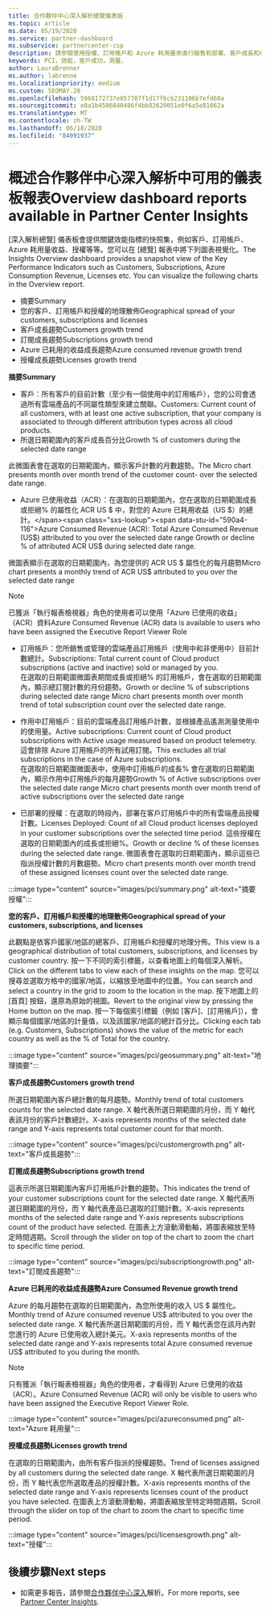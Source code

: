 ```yaml
---
title: 合作夥伴中心深入解析總覽儀表板
ms.topic: article
ms.date: 05/19/2020
ms.service: partner-dashboard
ms.subservice: partnercenter-csp
description: 請參閱使用授權、訂用帳戶和 Azure 耗用量來進行銷售和部署、客戶成長和收益成長的快照集。
keywords: PCI，效能，客戶成功，測量，
author: LauraBrenner
ms.author: labrenne
ms.localizationpriority: medium
ms.custom: SEOMAY.20
ms.openlocfilehash: 5968172737e057787f1d17f6cb231106b7efd60a
ms.sourcegitcommit: e0a1b4506840486f4bb82620051e0f6a5e81662a
ms.translationtype: MT
ms.contentlocale: zh-TW
ms.lasthandoff: 06/18/2020
ms.locfileid: "84991937"
---
```

# <a name="overview-dashboard-reports-available-in-partner-center-insights"></a><span data-ttu-id="590a4-104">概述合作夥伴中心深入解析中可用的儀表板報表</span><span class="sxs-lookup"><span data-stu-id="590a4-104">Overview dashboard reports available in Partner Center Insights</span></span>
 
<span data-ttu-id="590a4-105">[深入解析總覽] 儀表板會提供關鍵效能指標的快照集，例如客戶、訂用帳戶、Azure 耗用量收益、授權等等。您可以在 [總覽] 報表中將下列圖表視覺化。</span><span class="sxs-lookup"><span data-stu-id="590a4-105">The Insights Overview dashboard provides a snapshot view of the Key Performance Indicators such as Customers, Subscriptions, Azure Consumption Revenue, Licenses etc. You can visualize the following charts in the Overview report.</span></span> 

- <span data-ttu-id="590a4-106">摘要</span><span class="sxs-lookup"><span data-stu-id="590a4-106">Summary</span></span>  
- <span data-ttu-id="590a4-107">您的客戶、訂用帳戶和授權的地理散佈</span><span class="sxs-lookup"><span data-stu-id="590a4-107">Geographical spread of your customers, subscriptions and licenses</span></span>  
- <span data-ttu-id="590a4-108">客戶成長趨勢</span><span class="sxs-lookup"><span data-stu-id="590a4-108">Customers growth trend</span></span> 
- <span data-ttu-id="590a4-109">訂閱成長趨勢</span><span class="sxs-lookup"><span data-stu-id="590a4-109">Subscriptions growth trend</span></span> 
- <span data-ttu-id="590a4-110">Azure 已耗用的收益成長趨勢</span><span class="sxs-lookup"><span data-stu-id="590a4-110">Azure consumed revenue growth trend</span></span> 
- <span data-ttu-id="590a4-111">授權成長趨勢</span><span class="sxs-lookup"><span data-stu-id="590a4-111">Licenses growth trend</span></span> 

<span data-ttu-id="590a4-112">**摘要**</span><span class="sxs-lookup"><span data-stu-id="590a4-112">**Summary**</span></span>

- <span data-ttu-id="590a4-113">客戶：所有客戶的目前計數（至少有一個使用中的訂用帳戶），您的公司會透過所有雲端產品的不同屬性類型來建立關聯。</span><span class="sxs-lookup"><span data-stu-id="590a4-113">Customers: Current count of all customers, with at least one active subscription, that your company is associated to through different attribution types across all cloud products.</span></span> 
- <span data-ttu-id="590a4-114">所選日期範圍內的客戶成長百分比</span><span class="sxs-lookup"><span data-stu-id="590a4-114">Growth % of customers during the selected date range</span></span> 

<span data-ttu-id="590a4-115">此微圖表會在選取的日期範圍內，顯示客戶計數的月數趨勢。</span><span class="sxs-lookup"><span data-stu-id="590a4-115">The Micro chart presents month over month trend of the customer count-  over the selected date range.</span></span> 

 
- <span data-ttu-id="590a4-116">Azure 已使用收益（ACR）：在選取的日期範圍內，您在選取的日期範圍成長或拒絕% 的屬性化 ACR US $ 中，對您的 Azure 已耗用收益（US $）的總計。</span><span class="sxs-lookup"><span data-stu-id="590a4-116">Azure Consumed Revenue (ACR): Total Azure Consumed Revenue (US$) attributed to you over the selected date range Growth or decline % of attributed ACR US$ during selected date range.</span></span>

<span data-ttu-id="590a4-117">微圖表顯示在選取的日期範圍內，為您提供的 ACR US $ 屬性化的每月趨勢</span><span class="sxs-lookup"><span data-stu-id="590a4-117">Micro chart presents a monthly trend of ACR US$ attributed to you over the selected date range</span></span> 
>[!Note] 
><span data-ttu-id="590a4-118">已獲派「執行報表檢視器」角色的使用者可以使用「Azure 已使用的收益」（ACR）資料</span><span class="sxs-lookup"><span data-stu-id="590a4-118">Azure Consumed Revenue (ACR) data is available to users who have been assigned the Executive Report Viewer Role</span></span> 
 
- <span data-ttu-id="590a4-119">訂用帳戶：您所銷售或管理的雲端產品訂用帳戶（使用中和非使用中）目前計數總計。</span><span class="sxs-lookup"><span data-stu-id="590a4-119">Subscriptions: Total current count of Cloud product subscriptions (active and inactive) sold or managed by you.</span></span>  
<span data-ttu-id="590a4-120">在選取的日期範圍微圖表期間成長或拒絕% 的訂用帳戶，會在選取的日期範圍內，顯示總訂閱計數的月份趨勢。</span><span class="sxs-lookup"><span data-stu-id="590a4-120">Growth or decline % of subscriptions during selected date range Micro chart presents month over month trend of total subscription count over the selected date range.</span></span> 
 
- <span data-ttu-id="590a4-121">作用中訂用帳戶：目前的雲端產品訂用帳戶計數，並根據產品遙測測量使用中的使用量。</span><span class="sxs-lookup"><span data-stu-id="590a4-121">Active subscriptions: Current count of Cloud product subscriptions with Active usage measured based on product telemetry.</span></span> <span data-ttu-id="590a4-122">這會排除 Azure 訂用帳戶的所有試用訂閱。</span><span class="sxs-lookup"><span data-stu-id="590a4-122">This excludes all trial subscriptions in the case of Azure subscriptions.</span></span>  
<span data-ttu-id="590a4-123">在選取的日期範圍微圖表中，使用中訂用帳戶的成長% 會在選取的日期範圍內，顯示作用中訂用帳戶的每月趨勢</span><span class="sxs-lookup"><span data-stu-id="590a4-123">Growth % of Active subscriptions over the selected date range Micro chart presents month over month trend of active subscriptions over the selected date range</span></span> 
 
- <span data-ttu-id="590a4-124">已部署的授權：在選取的時段內，部署在客戶訂用帳戶中的所有雲端產品授權計數。</span><span class="sxs-lookup"><span data-stu-id="590a4-124">Licenses Deployed: Count of all Cloud product licenses deployed in your customer subscriptions over the selected time period.</span></span> <span data-ttu-id="590a4-125">這些授權在選取的日期範圍內的成長或拒絕%。</span><span class="sxs-lookup"><span data-stu-id="590a4-125">Growth or decline % of these licenses during the selected date range.</span></span> <span data-ttu-id="590a4-126">微圖表會在選取的日期範圍內，顯示這些已指派授權計數的月數趨勢。</span><span class="sxs-lookup"><span data-stu-id="590a4-126">Micro chart presents month over month trend of these assigned licenses count over the selected date range.</span></span>

:::image type="content" source="images/pci/summary.png" alt-text="摘要授權":::

<span data-ttu-id="590a4-128">**您的客戶、訂用帳戶和授權的地理散佈**</span><span class="sxs-lookup"><span data-stu-id="590a4-128">**Geographical spread of your customers, subscriptions, and licenses**</span></span> 

<span data-ttu-id="590a4-129">此觀點是依客戶國家/地區的總客戶、訂用帳戶和授權的地理分佈。</span><span class="sxs-lookup"><span data-stu-id="590a4-129">This view is a geographical distribution of total customers, subscriptions, and licenses by customer country.</span></span> <span data-ttu-id="590a4-130">按一下不同的索引標籤，以查看地圖上的每個深入解析。</span><span class="sxs-lookup"><span data-stu-id="590a4-130">Click on the different tabs to view each of these insights on the map.</span></span> <span data-ttu-id="590a4-131">您可以搜尋並選取方格中的國家/地區，以縮放至地圖中的位置。</span><span class="sxs-lookup"><span data-stu-id="590a4-131">You can search and select a country in the grid to zoom to the location in the map.</span></span> <span data-ttu-id="590a4-132">按下地圖上的 [首頁] 按鈕，還原為原始的視圖。</span><span class="sxs-lookup"><span data-stu-id="590a4-132">Revert to the original view by pressing the Home button on the map.</span></span> <span data-ttu-id="590a4-133">按一下每個索引標籤（例如 [客戶]、[訂用帳戶]），會顯示每個國家/地區的計量值，以及該國家/地區的總計百分比。</span><span class="sxs-lookup"><span data-stu-id="590a4-133">Clicking each tab (e.g. Customers, Subscriptions) shows the value of the metric for each country as well as the % of Total for the country.</span></span>  

:::image type="content" source="images/pci/geosummary.png" alt-text="地理摘要":::

<span data-ttu-id="590a4-135">**客戶成長趨勢**</span><span class="sxs-lookup"><span data-stu-id="590a4-135">**Customers growth trend**</span></span>

<span data-ttu-id="590a4-136">所選日期範圍內客戶總計數的每月趨勢。</span><span class="sxs-lookup"><span data-stu-id="590a4-136">Monthly trend of total customers counts for the selected date range.</span></span> <span data-ttu-id="590a4-137">X 軸代表所選日期範圍的月份，而 Y 軸代表該月份的客戶計數總計。</span><span class="sxs-lookup"><span data-stu-id="590a4-137">X-axis represents months of the selected date range and Y-axis represents total customer count for that month.</span></span> 

:::image type="content" source="images/pci/customergrowth.png" alt-text="客戶成長趨勢":::

<span data-ttu-id="590a4-139">**訂閱成長趨勢**</span><span class="sxs-lookup"><span data-stu-id="590a4-139">**Subscriptions growth trend**</span></span>

<span data-ttu-id="590a4-140">這表示所選日期範圍內客戶訂用帳戶計數的趨勢。</span><span class="sxs-lookup"><span data-stu-id="590a4-140">This indicates the trend of your customer subscriptions count for the selected date range.</span></span> <span data-ttu-id="590a4-141">X 軸代表所選日期範圍的月份，而 Y 軸代表產品已選取的訂閱計數。</span><span class="sxs-lookup"><span data-stu-id="590a4-141">X-axis represents months of the selected date range and Y-axis represents subscriptions count of the product have selected.</span></span> <span data-ttu-id="590a4-142">在圖表上方滾動滑動軸，將圖表縮放至特定時間週期。</span><span class="sxs-lookup"><span data-stu-id="590a4-142">Scroll through the slider on top of the chart to zoom the chart to specific time period.</span></span> 

:::image type="content" source="images/pci/subscriptiongrowth.png" alt-text="訂閱成長趨勢":::

<span data-ttu-id="590a4-144">**Azure 已耗用的收益成長趨勢**</span><span class="sxs-lookup"><span data-stu-id="590a4-144">**Azure Consumed Revenue growth trend**</span></span>

<span data-ttu-id="590a4-145">Azure 的每月趨勢在選取的日期範圍內，為您所使用的收入 US $ 屬性化。</span><span class="sxs-lookup"><span data-stu-id="590a4-145">Monthly trend of Azure consumed revenue US$ attributed to you over the selected date range.</span></span> <span data-ttu-id="590a4-146">X 軸代表所選日期範圍的月份，而 Y 軸代表您在該月內對您進行的 Azure 已使用收入總計美元。</span><span class="sxs-lookup"><span data-stu-id="590a4-146">X-axis represents months of the selected date range and Y-axis represents total Azure consumed revenue US$ attributed to you during the month.</span></span>
   
>[!Note] 
><span data-ttu-id="590a4-147">只有獲派「執行報表檢視器」角色的使用者，才看得到 Azure 已使用的收益（ACR）。</span><span class="sxs-lookup"><span data-stu-id="590a4-147">Azure Consumed Revenue (ACR) will only be visible to users who have been assigned the Executive Report Viewer Role.</span></span> 

:::image type="content" source="images/pci/azureconsumed.png" alt-text="Azure 耗用量":::

<span data-ttu-id="590a4-149">**授權成長趨勢**</span><span class="sxs-lookup"><span data-stu-id="590a4-149">**Licenses growth trend**</span></span>
 
<span data-ttu-id="590a4-150">在選取的日期範圍內，由所有客戶指派的授權趨勢。</span><span class="sxs-lookup"><span data-stu-id="590a4-150">Trend of licenses assigned by all customers during the selected date range.</span></span> <span data-ttu-id="590a4-151">X 軸代表所選日期範圍的月份，而 Y 軸代表您所選取產品的授權計數。</span><span class="sxs-lookup"><span data-stu-id="590a4-151">X-axis represents months of the selected date range and Y-axis represents licenses count of the product you have selected.</span></span> <span data-ttu-id="590a4-152">在圖表上方滾動滑動軸，將圖表縮放至特定時間週期。</span><span class="sxs-lookup"><span data-stu-id="590a4-152">Scroll through the slider on top of the chart to zoom the chart to specific time period.</span></span>  

:::image type="content" source="images/pci/licensesgrowth.png" alt-text="授權":::

## <a name="next-steps"></a><span data-ttu-id="590a4-154">後續步驟</span><span class="sxs-lookup"><span data-stu-id="590a4-154">Next steps</span></span>

- <span data-ttu-id="590a4-155">如需更多報告，請參閱[合作夥伴中心深入](partner-center-insights.md)解析。</span><span class="sxs-lookup"><span data-stu-id="590a4-155">For more reports, see [Partner Center Insights](partner-center-insights.md).</span></span>
